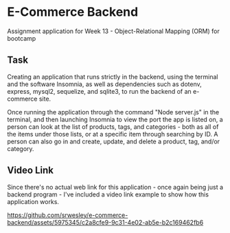 # E-Commerce Backend
Assignment application for Week 13 - Object-Relational Mapping (ORM) for bootcamp

## Task
Creating an application that runs strictly in the backend, using the terminal and the software Insomnia, as well as dependencies such as dotenv, express, mysql2, sequelize, and sqlite3, to run the backend of an e-commerce site.

Once running the application through the command "Node server.js" in the terminal, and then launching Insomnia to view the port the app is listed on, a person can look at the list of products, tags, and categories - both as all of the items under those lists, or at a specific item through searching by ID. A person can also go in and create, update, and delete a product, tag, and/or category.

## Video Link
Since there's no actual web link for this application - once again being just a backend program - I've included a video link example to show how this application works.


https://github.com/srwesley/e-commerce-backend/assets/5975345/c2a8cfe9-9c31-4e02-ab5e-b2c169462fb6

